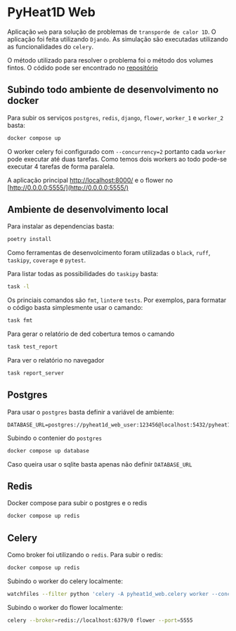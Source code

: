 # PyHeat1D Web

Aplicação `web` para solução de problemas de `transporde de calor 1D`. O aplicação foi feita utilizando `Djando`. As simulação são executadas utilizando as funcionalidades do `celery`.

O método utilizado para resolver o problema foi o método dos volumes fintos. O códido pode ser encontrado no [repositório](https://github.com/HenriqueCCdA/pyHeat1D)


## Subindo todo ambiente de desenvolvimento no docker

Para subir os serviços `postgres`, `redis`, `django`, `flower`, `worker_1` e `worker_2` basta:

```bash
docker compose up
```

O worker celery foi configurado com `--concurrency=2` portanto cada `worker` pode executar até duas tarefas. Como temos dois workers ao todo pode-se executar 4 tarefas de forma paralela.

A aplicação principal [http://localhost:8000/](http://localhost:8000/) e o flower no [http://0.0.0.0:5555/](http://0.0.0.0:5555/)


## Ambiente de desenvolvimento local

Para instalar as dependencias basta:

```bash
poetry install
```

Como ferramentas de desenvolcimento foram utilizadas o `black`, `ruff`, `taskipy`, `coverage` e `pytest`.

Para listar todas as possibilidades do `taskipy` basta:

```bash
task -l
```

Os princiais comandos são `fmt`, `linter`e `tests`. Por exemplos, para formatar o código basta simplesmente usar o camando:

```bash
task fmt
```

Para gerar o relatório de ded cobertura temos o camando

```bash
task test_report
```

Para ver o relatório no navegador

```bash
task report_server
```

## Postgres

Para usar o `postgres` basta definir a variável de ambiente:

```
DATABASE_URL=postgres://pyheat1d_web_user:123456@localhost:5432/pyheat1d_web_db
```

Subindo o contenier do `postgres`

```bash
docker compose up database
```

Caso queira usar o sqlite basta apenas não definir `DATABASE_URL`


## Redis

Docker compose para subir o postgres e o redis

```bash
docker compose up redis
```

## Celery

Como broker foi utilizando o `redis`. Para subir o redis:

```bash
docker compose up redis
```

Subindo o worker do celery localmente:

```bash
watchfiles --filter python 'celery -A pyheat1d_web.celery worker --concurrency=2  -l INFO'
```

Subindo o worker do flower localmente:

```bash
celery --broker=redis://localhost:6379/0 flower --port=5555
```
